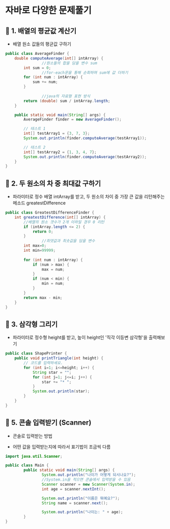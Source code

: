 # 자바로 다양한 문제풀기

## 📌 1. 배열의 평균값 계산기

- 배열 원소 값들의 평균값 구하기

```java
public class AverageFinder {
    double computeAverage(int[] intArray) {
				//원소들의 합을 담을 변수 sum
        int sum = 0;
				//for-each문을 통해 순회하며 sum에 값 더하기
        for (int num : intArray) {
            sum += num;
        }
				
				//java의 자료형 표현 방식
        return (double) sum / intArray.length;
    }

    public static void main(String[] args) {
        AverageFinder finder = new AverageFinder();

        // 테스트 1
        int[] testArray1 = {3, 7, 3};
        System.out.println(finder.computeAverage(testArray1));

        // 테스트 2
        int[] testArray2 = {1, 3, 4, 7};
        System.out.println(finder.computeAverage(testArray2));
    }
}
```

## 📌 2. 두 원소의 차 중 최대값 구하기

- 파라미터로 정수 배열 intArray를 받고, 두 원소의 차이 중 가장 큰 값을 리턴해주는 메소드 greatestDifference

```java
public class GreatestDifferenceFinder {
    int greatestDifference(int[] intArray) {
        //배열의 원소 갯수가 2개 이하일 경우 0 리턴
        if (intArray.length <= 2) {
            return 0;
        }
				//최댓값과 최솟값을 담을 변수
        int max=0;
        int min=99999;
        
        for (int num : intArray) {
            if (num > max) {
                max = num;
            }
            if (num < min) {
                min = num;
            }
        }
        return max - min;
    }
}
```

## 📌 3. 삼각형 그리기

- 파라미터로 정수형 height를 받고, 높이 height인 '직각 이등변 삼각형'을 출력해보기

```java
public class ShapePrinter {
    public void printTriangle(int height) {
        // 코드를 입력하세요.
        for (int i=1; i<=height; i++) {
            String star = "";
            for (int j=1; j<=i; j++) {
                star += "* ";
            }
            System.out.println(star);
        }
    }
}
```

## 📌 5. 콘솔 입력받기 (Scanner)

- 콘솔로 입력받는 방법

- 어떤 값을 입력받는지에 따라서 표기법이 조금씩 다름

```java
import java.util.Scanner;

public class Main {
		public static void main(String[] args) {
				System.out.println("나이가 어떻게 되시나요?");
				//System.in을 적으면 콘솔에서 입력받을 수 있음
				Scanner scanner = new Scanner(System.in);
				int age = scanner.nextInt();

				System.out.println("이름은 뭐예요?");
				String name = scanner.next();

				System.out.println("나이는: " + age);
		}
}
```